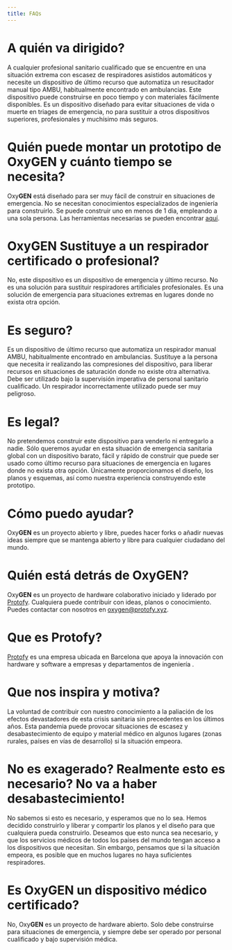```yaml
---
title: FAQs
---
```


# A quién va dirigido?
A cualquier profesional sanitario cualificado que se encuentre en una situación extrema con escasez de respiradores asistidos automáticos y necesite un dispositivo de último recurso que automatiza un resucitador manual tipo AMBU, habitualmente encontrado en ambulancias.
Este dispositivo puede construirse en poco tiempo y con materiales fácilmente disponibles. Es un dispositivo diseñado para evitar situaciones de vida o muerte en triages de emergencia, no para sustituir a otros dispositivos superiores, profesionales y muchísimo más seguros.

# Quién puede montar un prototipo de Oxy**GEN** y cuánto tiempo se necesita?
Oxy**GEN** está diseñado para ser muy fácil de construir en situaciones de emergencia. No se necesitan conocimientos especializados de ingeniería para construirlo. Se puede construir uno en menos de 1 dia, empleando a una sola persona. Las herramientas necesarias se pueden encontrar [aquí](https://github.com/ProtofyTeam/OxyGEN).

# Oxy**GEN** Sustituye a un respirador certificado o profesional?
No, este dispositivo es un dispositivo de emergencia y último recurso. No es una solución para sustituir respiradores artificiales profesionales. Es una solución de emergencia para situaciones extremas en lugares donde no exista otra opción.

# Es seguro?
Es un dispositivo de último recurso que automatiza un respirador manual AMBU, habitualmente encontrado en ambulancias. Sustituye a la persona que necesita ir realizando las compresiones del dispositivo, para liberar recursos en situaciones de saturación donde no existe otra alternativa. Debe ser utilizado bajo la supervisión imperativa de personal sanitario cualificado. Un respirador incorrectamente utilizado puede ser muy peligroso.

# Es legal?
No pretendemos construir este dispositivo para venderlo ni entregarlo a nadie. 
Sólo queremos ayudar en esta situación de emergencia sanitaria global con un dispositivo barato, fácil y rápido de construir que puede ser usado como último recurso para situaciones de emergencia en lugares donde no exista otra opción. Únicamente proporcionamos el diseño, los planos y esquemas, así como nuestra experiencia construyendo este prototipo.

# Cómo puedo ayudar?
Oxy**GEN** es un proyecto abierto y libre, puedes hacer forks o añadir nuevas ideas siempre que se mantenga abierto y libre para cualquier ciudadano del mundo.

# Quién está detrás de Oxy**GEN**?
Oxy**GEN** es un proyecto de hardware colaborativo iniciado y liderado por [Protofy](https://protofy.xyz). Cualquiera puede contribuir con ideas, planos o conocimiento. Puedes contactar con nosotros en oxygen@protofy.xyz. 

# Que es Protofy?
[Protofy](https://protofy.xyz) es una empresa ubicada en Barcelona que apoya la innovación con hardware y software a empresas y departamentos de ingeniería .

# Que nos inspira y motiva?
La voluntad de contribuir con nuestro conocimiento a la paliación de los efectos devastadores de esta crisis sanitaria sin precedentes en los últimos años. Esta pandemia puede provocar situaciones de escasez y desabastecimiento de equipo y material médico en algunos lugares (zonas rurales, países en vías de desarrollo) si la situación empeora.

# No es exagerado? Realmente esto es necesario? No va a haber desabastecimiento!
No sabemos si esto es necesario, y esperamos que no lo sea. Hemos decidido construirlo y liberar y compartir los planos y el diseño para que cualquiera pueda construirlo. Deseamos que esto nunca sea necesario, y que los servicios médicos de todos los países del mundo tengan acceso a los dispositivos que necesitan. Sin embargo, pensamos que si la situación empeora, es posible que en muchos lugares no haya suficientes respiradores.

# Es Oxy**GEN** un dispositivo médico certificado?
No, Oxy**GEN** es un proyecto de hardware abierto. Solo debe construirse para situaciones de emergencia, y siempre debe ser operado por personal cualificado y bajo supervisión médica.